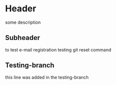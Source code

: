 # Header

some description

## Subheader
to test e-mail registration
testing git reset command

## Testing-branch
this line was added in the testing-branch